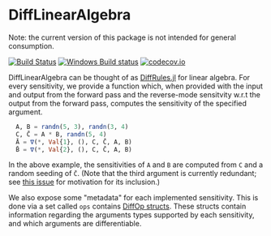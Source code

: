 # DiffLinearAlgebra
Note: the current version of this package is not intended for general consumption.

[![Build Status](https://travis-ci.org/invenia/DiffLinearAlgebra.jl.svg?branch=master)](https://travis-ci.org/invenia/DiffLinearAlgebra.jl) [![Windows Build status](https://ci.appveyor.com/api/projects/status/g0gun5dxbkt631am/branch/master?svg=true)](https://ci.appveyor.com/project/invenia/difflinearalgebra-jl/branch/master) [![codecov.io](http://codecov.io/github/invenia/DiffLinearAlgebra.jl/coverage.svg?branch=master)](http://codecov.io/github/invenia/DiffLinearAlgebra.jl?branch=master)

DiffLinearAlgebra can be thought of as [DiffRules.jl](https://github.com/JuliaDiff/DiffRules.jl) for linear algebra. For every sensitivity, we provide a function which, when provided with the input and output from the forward pass and the reverse-mode sensitvity w.r.t the output from the forward pass, computes the sensitivity of the specified argument.

```julia
  A, B = randn(5, 3), randn(3, 4)
  C, C̄ = A * B, randn(5, 4)
  Ā = ∇(*, Val{1}, (), C, C̄, A, B)
  B̄ = ∇(*, Val{2}, (), C, C̄, A, B)
```

In the above example, the sensitivities of `A` and `B` are computed from `C` and a random seeding of `C̄`. (Note that the third argument is currently redundant; see [this issue](https://github.com/invenia/DiffLinearAlgebra.jl/issues/1) for motivation for its inclusion.)

We also expose some "metadata" for each implemented sensitivity. This is done via a set called `ops` contains [DiffOp structs](https://github.com/invenia/DiffLinearAlgebra.jl/blob/master/src/util.jl#L9). These structs contain information regarding the arguments types supported by each sensitivity, and which arguments are differentiable.


